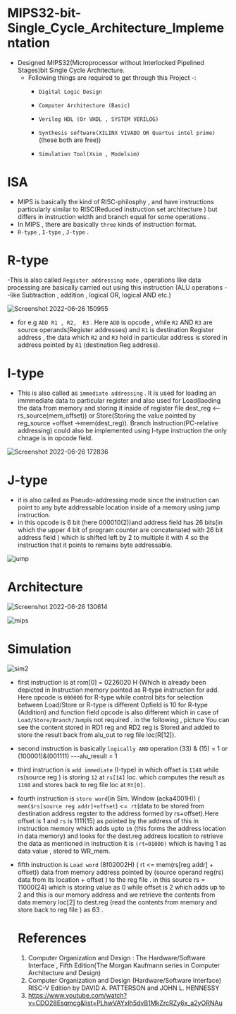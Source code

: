 # MIPS32-bit-Single_Cycle_Architecture_Implementation

- Designed MIPS32(Microprocessor without Interlocked Pipelined Stages)bit Single Cycle Architecture.
   - Following things are required to get through this Project -:
        - `Digital Logic Design`

        - `Computer Architecture (Basic)`

        - `Verilog HDL (Or VHDL , SYSTEM VERILOG)`

        - `Synthesis software(XILINX VIVADO OR Quartus intel prime)` (these both are free))

        - `Simulation Tool(Xsim , Modelsim)`
       
# ISA
  - MIPS is basically the kind of RISC-philosphy , and have instructions particularly similar to RISC(Reduced instruction set architecture ) but differs in instruction      width and branch equal for some operations .
  - In MIPS , there are basically `three` kinds of instruction format.
  - `R-type` , `I-type` , `J-type` .
  # R-type 
  -This is also called `Register addressing mode` , operations like data processing are basically carried out using this instruction (ALU operations --like Subtraction , addition , logical OR, logical AND etc.)
  
![Screenshot 2022-06-26 150955](https://user-images.githubusercontent.com/98607828/175808545-40ffd0df-f0c8-4b18-a997-5b18ac779dd3.jpg)
 
 
 - for e.g `ADD R1 , R2,  R3` . Here `ADD` is opcode , while  `R2` AND `R3` are source operands(Register addresses) and `R1` is destination Register address , the data which `R2` and `R3` hold in particular address is stored in address pointed by `R1` (destination Reg address). 
 
  # I-type
  - This is also called as `immediate addressing` . It is used for loading an immmediate data to particular register and also used for Load(laoding the data from memory and storing it inside of register file dest_reg <-- rs_source(mem_offset)) or Store(Storing the value pointed by reg_source +offset ->mem(dest_reg)). Branch Instruction(PC-relative addressing) could also be implemented using I-type instruction the only chnage is in opcode field.

![Screenshot 2022-06-26 172836](https://user-images.githubusercontent.com/98607828/175813009-dbca3a94-3c2d-4c5b-89f9-1cfd5b20c001.jpg)

# J-type
 - it is also called as Pseudo-addressing mode since the instruction can point to any byte addressable location inside of a memory using jump instruction.
 -  in this opcode is 6 bit (here 000010(2))and address field has 26 bits(in which the upper 4 bit of program counter are concatenated with 26 bit address field ) which is shifted left by 2 to multiple it with 4 so the instruction that it points to remains byte addressable.
 
 ![jump](https://user-images.githubusercontent.com/98607828/175809280-7bdf28cd-9850-4764-aa86-ff619dda153d.jpg)

  

# Architecture
![Screenshot 2022-06-26 130614](https://user-images.githubusercontent.com/98607828/175804375-ceb35435-219e-42f3-87d5-7ab6588e048b.jpg)

![mips](https://user-images.githubusercontent.com/98607828/175813163-aaff2f73-2af3-4387-b1ff-64b2eb4f8e2f.jpg)


# Simulation



![sim2](https://user-images.githubusercontent.com/98607828/175819264-ea26e036-b392-4a29-9026-5dfb44aa7ab8.jpg)


- first instruction is at rom[0] = 0226020 H (Which is already been depicted in Instruction memory 
   pointed as R-type instruction for add. Here opcode is `000000` for R-type while control bits for selection 
   between Load/Store or R-type is different Opfield is 10 for R-type (Addition)
   and function field opcode is also different which in case of `Load/Store/Branch/Jump`is not required . 
   in the following , picture You can see the content stored in RD1 reg and RD2 reg is Stored and added to
   store the result back from alu_out to reg file  loc(R[12]).

- second instruction is basically `logically AND` operation (33) & (15) = 1 or (100001)&(001111)  ---alu_result = 1
 
- third instruction is `add immediate` (I-type) in which offset is `1148` while rs(source reg ) is storing `12` at
   `rs[14]` loc. which computes the result as `1160` and stores back to reg file loc at `Rt[0]`.
   

- fourth instruction is `store word`(in Sim. Window (acka4001H)) ( `mem($rs[source reg addr]+offset`) <=` rt`(data to be stored from 
destination address regster to the address formed by rs+offset).Here offset is 1 and `rs` is 1111(15) as pointed by the
address of this in instruction memory which adds upto `16` (this forms the address location in data memory) and looks for 
the dest.reg address location to retrieve the data as mentioned in instruction it is `(rt=01000)` which is having 1 as data value , stored to WR_mem.
 
- fifth instruction is `Load word` (8f02002H)  ( rt <= mem(rs[reg addr] + offset)) data from memory address pointed by (source operand reg(rs) data from its location + offset ) to the reg file . in this source rs = 11000(24) which is storing value as 0 while offset is 2 which adds up to 2 and this is our memory address and we retrieve the contents from data memory loc[2] to dest.reg (read the contents from memory and store back to reg file ) as 63 . 


  # References 
     1.  Computer Organization and Design : The Hardware/Software Interface , Fifth Edition(The Morgan Kaufmann series in Computer Architecture and Design)
     2.  Computer Organization and Design (Hardware/Software Interface) RISC-V Edition by DAVID A. PATTERSON and JOHN L. HENNESSY  
     3.  https://www.youtube.com/watch?v=CDO28Esqmcg&list=PLhwVAYxlh5dvB1MkZrcRZy6x_a2yORNAu
